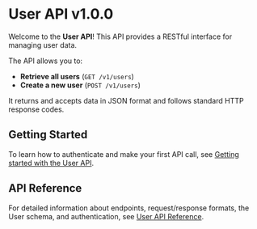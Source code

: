 # User API v1.0.0

Welcome to the **User API**! This API provides a RESTful interface for managing user data.

The API allows you to:
- **Retrieve all users** (`GET /v1/users`)
- **Create a new user** (`POST /v1/users`)

It returns and accepts data in JSON format and follows standard HTTP response codes.


## Getting Started

To learn how to authenticate and make your first API call, see [Getting started with the User API](guides/getting-started.md).

## API Reference

For detailed information about endpoints, request/response formats, the User schema, and authentication, see [User API Reference](reference/users.md).
